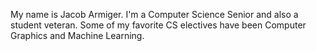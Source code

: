 My name is Jacob Armiger. I'm a Computer Science Senior and also a student veteran. Some of my favorite CS electives have been Computer Graphics and Machine Learning.
